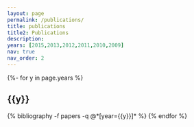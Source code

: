 ```yaml
---
layout: page
permalink: /publications/
title: publications
title2: Publications
description: 
years: [2015,2013,2012,2011,2010,2009]
nav: true
nav_order: 2
---
```

<!-- _pages/publications.md -->
<div class="publications">

{%- for y in page.years %}
  <h2 class="year">{{y}}</h2>
  {% bibliography -f papers -q @*[year={{y}}]* %}
{% endfor %}

</div>
